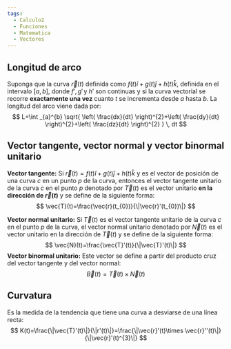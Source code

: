 ```yaml
---
tags:
  - Calculo2
  - Funciones
  - Matematica
  - Vectores
---
```

## Longitud de arco

Suponga que la curva $\vec{r}(t)$ definida como $f(t)î+g(t)\hat{j}+h(t)\hat{k}$, definida en el intervalo $[a,b]$, donde $f',\,g'\,\text{y }h'$ son continuas y si la curva vectorial se recorre **exactamente una vez** cuanto $t$ se incrementa desde $a$ hasta $b$. La longitud del arco viene dada por:
$$
L=\int _{a}^{b} \sqrt{ \left( \frac{dx}{dt} \right)^{2}+\left( \frac{dy}{dt} \right)^{2}+\left( \frac{dz}{dt} \right)^{2} } \, dt 
$$

## Vector tangente, vector normal y vector binormal unitario

**Vector tangente:** Si $\vec{r}(t)=f(t)î+g(t)\hat{j}+h(t)\hat{k}$ y es el vector de posición de una curva $c$ en un punto $p$ de la curva, entonces el vector tangente unitario de la curva $c$ en el punto $p$ denotado por $\vec{T}(t)$ es el vector unitario **en la dirección de $\vec{r}(t)$** y se define de la siguiente forma:
$$
\vec{T}(t)=\frac{\vec{r}(t_{0})}{\|\vec{r}'(t_{0})\|}
$$

**Vector normal unitario:** Si $\vec{T}(t)$ es el vector tangente unitario de la curva $c$ en el punto $p$ de la curva, el vector normal unitario denotado por $\vec{N}(t)$ es el vector unitario en la dirección de $\vec{T}(t)$ y se define de la siguiente forma:
$$
\vec{N}(t)=\frac{\vec{T}'(t)}{\|\vec{T}'(t)\|}
$$
**Vector binormal unitario:** Este vector se define a partir del producto cruz del vector tangente y del vector normal:
$$
\vec{B}(t)=\vec{T}(t)\times \vec{N}(t)
$$

## Curvatura

Es la medida de la tendencia que tiene una curva a desviarse de una línea recta:
$$
K(t)=\frac{\|\vec{T}'(t)\|}{\|r'(t)\|}=\frac{\|\vec{r}'(t)\times \vec{r}''(t)\|}{\|\vec{r}'(t)^{3}\|}
$$

